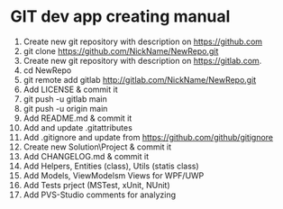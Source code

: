 # GIT dev app creating manual

 1. Create new git repository with description on https://github.com
 2. git clone https://github.com/NickName/NewRepo.git
 3. Create new git repository with description on https://gitlab.com.
 4. cd NewRepo
 5. git remote add gitlab http://gitlab.com/NickName/NewRepo.git
 6. Add LICENSE & commit it
 7. git push -u gitlab main
 8. git push -u origin main
 9. Add README.md & commit it
10. Add and update .gitattributes
11. Add .gitignore and update from https://github.com/github/gitignore
12. Create new Solution\Project & commit it
13. Add CHANGELOG.md & commit it
14. Add Helpers, Entities (class), Utils (statis class)
15. Add Models, ViewModelsm Views for WPF/UWP
16. Add Tests prject (MSTest, xUnit, NUnit)
17. Add PVS-Studio comments for analyzing

